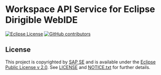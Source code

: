 # Workspace API Service for Eclipse Dirigible WebIDE

[![Eclipse License](http://img.shields.io/badge/license-Eclipse-brightgreen.svg)](LICENSE)
[![GitHub contributors](https://img.shields.io/github/contributors/dirigiblelabs/branding.svg)](https://github.com/dirigiblelabs/branding/graphs/contributors)

## License

This project is copyrighted by [SAP SE](http://www.sap.com/) and is available under the [Eclipse Public License v 2.0](https://www.eclipse.org/legal/epl-v20.html). See [LICENSE](LICENSE) and [NOTICE.txt](NOTICE.txt) for further details.

